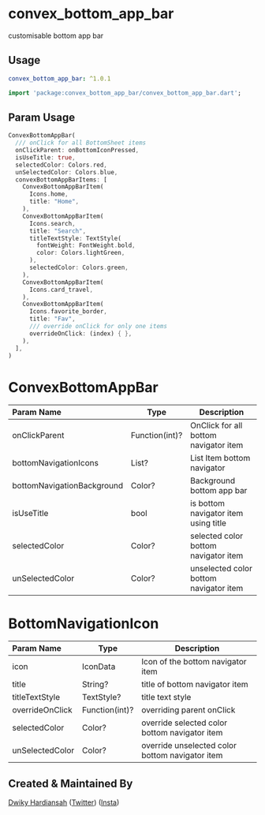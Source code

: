 # convex_bottom_app_bar

customisable bottom app bar

## Usage
```yaml
convex_bottom_app_bar: ^1.0.1
```

```dart
import 'package:convex_bottom_app_bar/convex_bottom_app_bar.dart';
```

## Param Usage
```dart
ConvexBottomAppBar(
  /// onClick for all BottomSheet items
  onClickParent: onBottomIconPressed,
  isUseTitle: true,
  selectedColor: Colors.red,
  unSelectedColor: Colors.blue,
  convexBottomAppBarItems: [
    ConvexBottomAppBarItem(
      Icons.home,
      title: "Home",
    ),
    ConvexBottomAppBarItem(
      Icons.search,
      title: "Search",
      titleTextStyle: TextStyle(
        fontWeight: FontWeight.bold,
        color: Colors.lightGreen,
      ),
      selectedColor: Colors.green,
    ),
    ConvexBottomAppBarItem(
      Icons.card_travel,
    ),
    ConvexBottomAppBarItem(
      Icons.favorite_border,
      title: "Fav",
      /// override onClick for only one items
      overrideOnClick: (index) { },
    ),
  ],
)
```

# ConvexBottomAppBar

Param Name        | Type        | Description        
:-------------------------|-------------------------|-------------------------
| onClickParent           | Function(int)?      | OnClick for all bottom navigator item
| bottomNavigationIcons   | List<BottomNavigationIcon>?         | List Item bottom navigator
| bottomNavigationBackground | Color?       | Background bottom app bar
| isUseTitle | bool     | is bottom navigator item using title
| selectedColor | Color?    | selected color bottom navigator item
| unSelectedColor | Color?    | unselected color bottom navigator item

# BottomNavigationIcon

Param Name        | Type        | Description
:-------------------------|-------------------------|-------------------------
| icon           | IconData | Icon of the bottom navigator item
| title | String?   | title of bottom navigator item
| titleTextStyle | TextStyle?   | title text style
| overrideOnClick | Function(int)?  | overriding parent onClick 
| selectedColor | Color?    | override selected color bottom navigator item
| unSelectedColor | Color?    | override unselected color bottom navigator item


## Created & Maintained By

[Dwiky Hardiansah](https://github.com/dwikyhardi/) ([Twitter](https://twitter.com/dwikyhardi)) ([Insta](https://www.instagram.com/dwikyhardi_/)) 